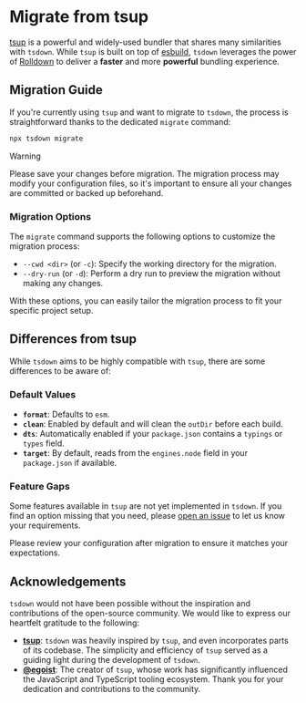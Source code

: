 # Migrate from tsup

[tsup](https://tsup.egoist.dev/) is a powerful and widely-used bundler that shares many similarities with `tsdown`. While `tsup` is built on top of [esbuild](https://esbuild.github.io/), `tsdown` leverages the power of [Rolldown](https://rolldown.rs/) to deliver a **faster** and more **powerful** bundling experience.

## Migration Guide

If you're currently using `tsup` and want to migrate to `tsdown`, the process is straightforward thanks to the dedicated `migrate` command:

```bash
npx tsdown migrate
```

> [!WARNING]
> Please save your changes before migration. The migration process may modify your configuration files, so it's important to ensure all your changes are committed or backed up beforehand.

### Migration Options

The `migrate` command supports the following options to customize the migration process:

- `--cwd <dir>` (or `-c`): Specify the working directory for the migration.
- `--dry-run` (or `-d`): Perform a dry run to preview the migration without making any changes.

With these options, you can easily tailor the migration process to fit your specific project setup.

## Differences from tsup

While `tsdown` aims to be highly compatible with `tsup`, there are some differences to be aware of:

### Default Values

- **`format`**: Defaults to `esm`.
- **`clean`**: Enabled by default and will clean the `outDir` before each build.
- **`dts`**: Automatically enabled if your `package.json` contains a `typings` or `types` field.
- **`target`**: By default, reads from the `engines.node` field in your `package.json` if available.

### Feature Gaps

Some features available in `tsup` are not yet implemented in `tsdown`. If you find an option missing that you need, please [open an issue](https://github.com/rolldown/tsdown/issues) to let us know your requirements.

Please review your configuration after migration to ensure it matches your expectations.

## Acknowledgements

`tsdown` would not have been possible without the inspiration and contributions of the open-source community. We would like to express our heartfelt gratitude to the following:

- **[tsup](https://tsup.egoist.dev/)**: `tsdown` was heavily inspired by `tsup`, and even incorporates parts of its codebase. The simplicity and efficiency of `tsup` served as a guiding light during the development of `tsdown`.
- **[@egoist](https://github.com/egoist)**: The creator of `tsup`, whose work has significantly influenced the JavaScript and TypeScript tooling ecosystem. Thank you for your dedication and contributions to the community.
